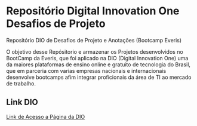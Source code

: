 # Repositório Digital Innovation One Desafios de Projeto
Repositório DIO de Desafios de Projeto e Anotações (Bootcamp Everis)

O objetivo desse Repósitorio e armazenar os Projetos desenvolvidos no BootCamp da Everis, que foi aplicado na DIO (Digital Innovation One) uma da maiores plataformas de ensino online e gratuito de tecnologia do Brasil, que em parceria com varias empresas nacionais e internacionais desenvolve bootcamps afim integrar proficionais da área de TI ao mercado de trabalho.

## Link DIO

[Link de Acesso a Página da DIO](https://digitalinnovation.one/sign-up?ref=KT5FLF28NG)
